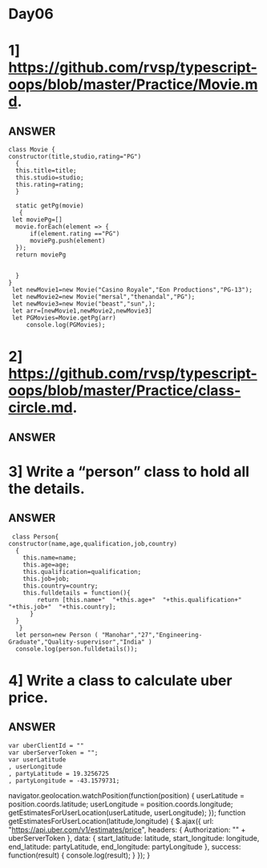 # Day06
# 1] https://github.com/rvsp/typescript-oops/blob/master/Practice/Movie.md.
ANSWER
---
    class Movie {
    constructor(title,studio,rating="PG")
      {
      this.title=title;
      this.studio=studio;
      this.rating=rating;
      }

      static getPg(movie)
       { 
     let moviePg=[]
      movie.forEach(element => {
          if(element.rating =="PG")
          moviePg.push(element)
      });
      return moviePg


      }
    }
     let newMovie1=new Movie("Casino Royale","Eon Productions","PG-13");
     let newMovie2=new Movie("mersal","thenandal","PG");
     let newMovie3=new Movie("beast","sun",);
     let arr=[newMovie1,newMovie2,newMovie3]
     let PGMovies=Movie.getPg(arr)
         console.log(PGMovies);


# 2] https://github.com/rvsp/typescript-oops/blob/master/Practice/class-circle.md.
ANSWER
----


# 3] Write a “person” class to hold all the details.
ANSWER
----
     class Person{
    constructor(name,age,qualification,job,country)
      {
        this.name=name;
        this.age=age;
        this.qualification=qualification;
        this.job=job;
        this.country=country;
        this.fulldetails = function(){
            return [this.name+"  "+this.age+"  "+this.qualification+"  "+this.job+"  "+this.country];
          }
      }
       }
      let person=new Person ( "Manohar","27","Engineering-Graduate","Quality-supervisor","India" )
      console.log(person.fulldetails());

# 4] Write a class to calculate uber price.
ANSWER
----
    var uberClientId = ""
    var uberServerToken = "";
    var userLatitude
    , userLongitude
    , partyLatitude = 19.3256725
    , partyLongitude = -43.1579731;

   navigator.geolocation.watchPosition(function(position) {
    userLatitude = position.coords.latitude;
    userLongitude = position.coords.longitude;
    getEstimatesForUserLocation(userLatitude, userLongitude);
   });
   function getEstimatesForUserLocation(latitude,longitude) {
   $.ajax({
   url: "https://api.uber.com/v1/estimates/price",
   headers: {
       Authorization: "" + uberServerToken
     },
   data: { 
     start_latitude: latitude,
     start_longitude: longitude,
     end_latitude: partyLatitude,
     end_longitude: partyLongitude
      },
   success: function(result) {
     console.log(result);
       }
     });
    }
